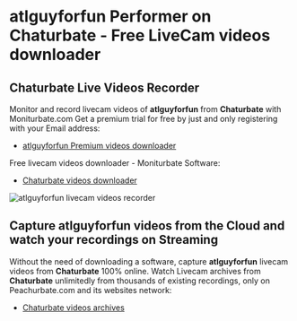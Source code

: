 # atlguyforfun Performer on Chaturbate - Free LiveCam videos downloader

## Chaturbate Live Videos Recorder

Monitor and record livecam videos of **atlguyforfun** from **Chaturbate** with Moniturbate.com
Get a premium trial for free by just and only registering with your Email address:
* [atlguyforfun Premium videos downloader](https://moniturbate.com/request-demo-licence-key.html)

Free livecam videos downloader - Moniturbate Software:
* [Chaturbate videos downloader](https://moniturbate.com/moniturbate-download-software.html)

![atlguyforfun livecam videos recorder](https://peachurnet.com/templates/moniturbate-software.png)


## Capture atlguyforfun videos from the Cloud and watch your recordings on Streaming

Without the need of downloading a software, capture **atlguyforfun** livecam videos from **Chaturbate** 100% online.
Watch Livecam archives from **Chaturbate** unlimitedly from thousands of existing recordings, only on Peachurbate.com and its websites network:
* [Chaturbate videos archives](https://peachurnet.com/)
